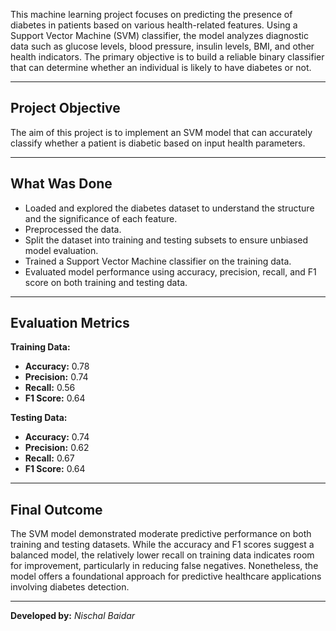 This machine learning project focuses on predicting the presence of diabetes in patients based on various health-related features. Using a Support Vector Machine (SVM) classifier, the model analyzes diagnostic data such as glucose levels, blood pressure, insulin levels, BMI, and other health indicators. The primary objective is to build a reliable binary classifier that can determine whether an individual is likely to have diabetes or not.

---

## Project Objective  
The aim of this project is to implement an SVM model that can accurately classify whether a patient is diabetic based on input health parameters.

---

## What Was Done  
- Loaded and explored the diabetes dataset to understand the structure and the significance of each feature.
- Preprocessed the data.
- Split the dataset into training and testing subsets to ensure unbiased model evaluation.
- Trained a Support Vector Machine classifier on the training data.
- Evaluated model performance using accuracy, precision, recall, and F1 score on both training and testing data.

---

## Evaluation Metrics

**Training Data:**  
- **Accuracy:** 0.78  
- **Precision:** 0.74  
- **Recall:** 0.56  
- **F1 Score:** 0.64  

**Testing Data:**  
- **Accuracy:** 0.74  
- **Precision:** 0.62  
- **Recall:** 0.67  
- **F1 Score:** 0.64  

---

## Final Outcome  
The SVM model demonstrated moderate predictive performance on both training and testing datasets. While the accuracy and F1 scores suggest a balanced model, the relatively lower recall on training data indicates room for improvement, particularly in reducing false negatives. Nonetheless, the model offers a foundational approach for predictive healthcare applications involving diabetes detection.

---

**Developed by:** *Nischal Baidar*
